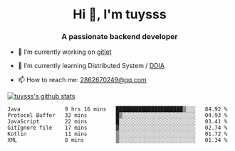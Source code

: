 <h1 align="center">Hi 👋, I'm tuysss</h1>
<h3 align="center">A passionate backend developer </h3>

- 🔭 I’m currently working on [gitlet](https://github.com/tuysss/cs61b-sp21)

- 🌱 I’m currently learning Distributed System / [DDIA](https://github.com/Vonng/ddia)
    
- 📫 How to reach me: 2862670249@qq.com

[![tuysss's github stats](https://github-readme-stats.vercel.app/api?username=tuysss)](https://github.com/tuysss/github-readme-stats)

<!--START_SECTION:waka-->

```text
Java              9 hrs 16 mins   █████████████████████▒░░░   84.92 %
Protocol Buffer   32 mins         █▒░░░░░░░░░░░░░░░░░░░░░░░   04.93 %
JavaScript        22 mins         █░░░░░░░░░░░░░░░░░░░░░░░░   03.41 %
GitIgnore file    17 mins         ▓░░░░░░░░░░░░░░░░░░░░░░░░   02.74 %
Kotlin            11 mins         ▒░░░░░░░░░░░░░░░░░░░░░░░░   01.72 %
XML               8 mins          ▒░░░░░░░░░░░░░░░░░░░░░░░░   01.34 %
```

<!--END_SECTION:waka-->
